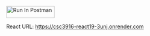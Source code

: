 [<img src="https://run.pstmn.io/button.svg" alt="Run In Postman" style="width: 128px; height: 32px;">](https://app.getpostman.com/run-collection/41591091-94eb9393-cab9-4643-ba70-d58add5ea31e?action=collection%2Ffork&source=rip_markdown&collection-url=entityId%3D41591091-94eb9393-cab9-4643-ba70-d58add5ea31e%26entityType%3Dcollection%26workspaceId%3D20d203b2-5fa1-4169-876c-f1d6740e5574#?env%5BMoon_HW4%5D=W3sia2V5IjoiSldUIiwidmFsdWUiOiIiLCJlbmFibGVkIjp0cnVlLCJ0eXBlIjoiZGVmYXVsdCIsInNlc3Npb25WYWx1ZSI6IkpXVC4uLiIsImNvbXBsZXRlU2Vzc2lvblZhbHVlIjoiSldUIGV5SmhiR2NpT2lKSVV6STFOaUlzSW5SNWNDSTZJa3BYVkNKOS5leUpwWkNJNklqWTNaamd5TkRjNU4yTTNNelE1TURBMU1qZG1ObUUxWmlJc0luVnpaWEp1WVcxbElqb2lZbUYwYldGdU1pSXNJbWxoZENJNk1UYzBORGcwTXpJM00zMC5mMjVlZlIzYXpjSmFnemRwQjRhQXJLeVJHRTBxWTRhYVdlQ1ZKb1JtbmxZIiwic2Vzc2lvbkluZGV4IjowfV0=)


React URL: https://csc3916-react19-3unj.onrender.com